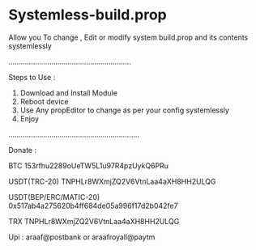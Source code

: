 

# Systemless-build.prop
Allow you To change , Edit or modify system build.prop and its contents systemlessly


............................................................

Steps to Use :
1. Download and Install Module 
2. Reboot device
3. Use Any propEditor to change as per your config systemlessly
4. Enjoy

................................................................


Donate : 

BTC 
153rfhu2289oUeTW5L1u97R4pzUykQ6PRu

USDT(TRC-20)
TNPHLr8WXmjZQ2V6VtnLaa4aXH8HH2ULQG

USDT(BEP/ERC/MATIC-20)
0x517ab4a275620b4ff684de05a996f17d2b042fe7

TRX
TNPHLr8WXmjZQ2V6VtnLaa4aXH8HH2ULQG

Upi : araaf@postbank or araafroyall@paytm

